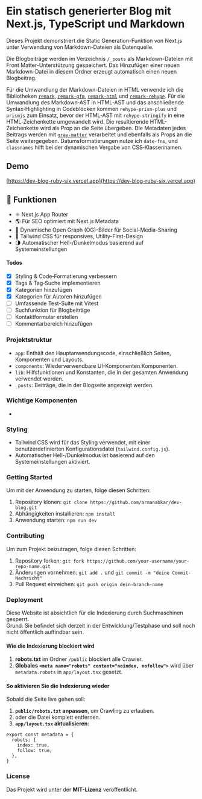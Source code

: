 # Ein statisch generierter Blog mit Next.js, TypeScript und Markdown

Dieses Projekt demonstriert die Static Generation-Funktion von Next.js unter Verwendung von Markdown-Dateien als Datenquelle.

Die Blogbeiträge werden im Verzeichnis `/_posts` als Markdown-Dateien mit Front Matter-Unterstützung gespeichert. Das Hinzufügen einer neuen Markdown-Datei in diesem Ordner erzeugt automatisch einen neuen Blogbeitrag.

Für die Umwandlung der Markdown-Dateien in HTML verwende ich die Bibliotheken [`remark`](https://github.com/remarkjs/remark), [`remark-gfm`](https://github.com/remarkjs/remark-gfm), [`remark-html`](https://github.com/remarkjs/remark-html) und [`remark-rehype`](https://github.com/remarkjs/remark-rehype). Für die Umwandlung des Markdown‑AST in HTML‑AST und das anschließende Syntax‑Highlighting in Codeblöcken kommen `rehype-prism-plus` und `prismjs` zum Einsatz, bevor der HTML‑AST mit `rehype-stringify` in eine HTML‑Zeichenkette umgewandelt wird. Die resultierende HTML-Zeichenkette wird als Prop an die Seite übergeben. Die Metadaten jedes Beitrags werden mit [`gray-matter`](https://github.com/jonschlinkert/gray-matter) verarbeitet und ebenfalls als Props an die Seite weitergegeben. Datumsformatierungen nutze ich `date-fns`, und `classnames` hilft bei der dynamischen Vergabe von CSS‑Klassennamen.

## Demo
[https://dev-blog-ruby-six.vercel.app](https://dev-blog-ruby-six.vercel.app)

## 🚀 Funktionen

- ⚛️ Next.js App Router
- 🌎 Für SEO optimiert mit Next.js Metadata
- 🧾 Dynamische Open Graph (OG)-Bilder für Social-Media-Sharing
- 🎨 Tailwind CSS für responsives, Utility-First-Design
- 🌗 Automatischer Hell-/Dunkelmodus basierend auf Systemeinstellungen

#### Todos

- [x] Styling & Code‑Formatierung verbessern
- [x] Tags & Tag‑Suche implementieren
- [x] Kategorien hinzufügen
- [x] Kategorien für Autoren hinzufügen
- [ ] Umfassende Test-Suite mit Vitest
- [ ] Suchfunktion für Blogbeiträge
- [ ] Kontaktformular erstellen
- [ ] Kommentarbereich hinzufügen

### Projektstruktur

- `app`: Enthält den Hauptanwendungscode, einschließlich Seiten, Komponenten und Layouts.
- `components`: Wiederverwendbare UI-Komponenten.Komponenten.
- `lib`: Hilfsfunktionen und Konstanten, die in der gesamten Anwendung verwendet werden.
- `_posts`: Beiträge, die in der Blogseite angezeigt werden.

### Wichtige Komponenten

-

### Styling

- Tailwind CSS wird für das Styling verwendet, mit einer benutzerdefinierten Konfigurationsdatei (`tailwind.config.js`).
- Automatischer Hell-/Dunkelmodus ist basierend auf den Systemeinstellungen aktiviert.

### Getting Started

Um mit der Anwendung zu starten, folge diesen Schritten:

1. Repository klonen: `git clone https://github.com/armanabkar/dev-blog.git`
2. Abhängigkeiten installieren: `npm install`
3. Anwendung starten: `npm run dev`

### Contributing

Um zum Projekt beizutragen, folge diesen Schritten:

1. Repository forken: `git fork https://github.com/your-username/your-repo-name.git`
2. Änderungen vornehmen: `git add .` und `git commit -m "deine Commit-Nachricht"`
3. Pull Request einreichen: `git push origin dein-branch-name`

### Deployment

Diese Website ist absichtlich für die Indexierung durch Suchmaschinen gesperrt.  
Grund: Sie befindet sich derzeit in der Entwicklung/Testphase und soll noch nicht öffentlich auffindbar sein.

#### Wie die Indexierung blockiert wird
1. **robots.txt** im Ordner `/public` blockiert alle Crawler.
2. **Globales `<meta name="robots" content="noindex, nofollow">`** wird über `metadata.robots` in `app/layout.tsx` gesetzt.

#### So aktivieren Sie die Indexierung wieder
Sobald die Seite live gehen soll:
1. **`public/robots.txt` anpassen**, um Crawling zu erlauben.
2. oder die Datei komplett entfernen.
2. **`app/layout.tsx` aktualisieren**:
```tsx
export const metadata = {
  robots: {
    index: true,
    follow: true,
  },
}
```

### License

Das Projekt wird unter der **MIT-Lizenz** veröffentlicht.